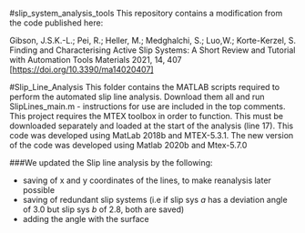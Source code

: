 
#slip_system_analysis_tools
This repository contains a modification from the code published here:

Gibson, J.S.K.-L.; Pei, R.; Heller, M.; Medghalchi, S.; Luo,W.; Korte-Kerzel, S.
Finding and Characterising Active Slip Systems: A Short Review and Tutorial with Automation Tools
Materials 2021, 14, 407
[https://doi.org/10.3390/ma14020407]


#Slip_Line_Analysis
This folder contains the MATLAB scripts required to perform the automated slip line analysis.
Download them all and run SlipLines_main.m - instructions for use are included in the top comments.
This project requires the MTEX toolbox in order to function. This must be downloaded separately and loaded at the start of the analysis (line 17).
This code was developed using MatLab 2018b and MTEX-5.3.1.
The new version of the code was developed using Matlab 2020b and Mtex-5.7.0

###We updated the Slip line analysis by the following:
- saving of x and y coordinates of the lines, to make reanalysis later possible
- saving of redundant slip systems (i.e if slip sys _a_ has a deviation angle of 3.0 but slip sys _b_ of 2.8, both are saved)
- adding the angle with the surface
